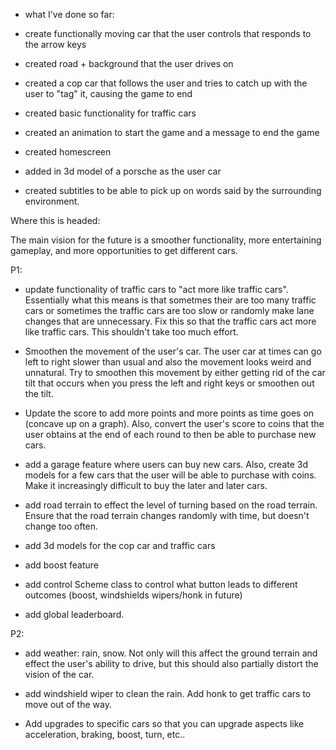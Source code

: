- what I've done so far:

- create functionally moving car that the user controls that responds to the arrow keys
- created road + background that the user drives on
- created a cop car that follows the user and tries to catch up with the user to "tag" it, causing the game to end
- created basic functionality for traffic cars
- created an animation to start the game and a message to end the game
- created homescreen
- added in 3d model of a porsche as the user car
- created subtitles to be able to pick up on words said by the surrounding environment. 

Where this is headed:

The main vision for the future is a smoother functionality, more entertaining gameplay, and more opportunities to get different cars. 

P1:

- update functionality of traffic cars to "act more like traffic cars". Essentially what this means is that sometmes their are too many traffic cars or sometimes the traffic cars are too slow or randomly make lane changes that are unnecessary. Fix this so that the traffic cars act more like traffic cars. This shouldn't take too much effort.

- Smoothen the movement of the user's car. The user car at times can go left to right slower than usual and also the movement looks weird and unnatural. Try to smoothen this movement by either getting rid of the car tilt that occurs when you press the left and right keys or smoothen out the tilt. 

- Update the score to add more points and more points as time goes on (concave up on a graph). Also, convert the user's score to coins that the user obtains at the end of each round to then be able to purchase new cars.

- add a garage feature where users can buy new cars. Also, create 3d models for a few cars that the user will be able to purchase with coins. Make it increasingly difficult to buy the later and later cars. 

- add road terrain to effect the level of turning based on the road terrain. Ensure that the road terrain changes randomly with time, but doesn't change too often.

- add 3d models for the cop car and traffic cars 

- add boost feature

- add control Scheme class to control what button leads to different outcomes (boost, windshields wipers/honk in future)

- add global leaderboard. 

P2:

- add weather: rain, snow. Not only will this affect the ground terrain and effect the user's ability to drive, but this should also partially distort the vision of the car. 

- add windshield wiper to clean the rain. Add honk to get traffic cars to move out of the way. 

- Add upgrades to specific cars so that you can upgrade aspects like acceleration, braking, boost, turn, etc..


